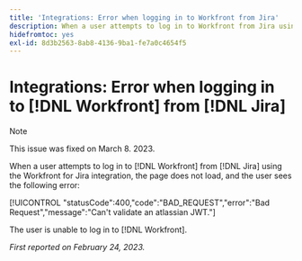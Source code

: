 ```yaml
---
title: 'Integrations: Error when logging in to Workfront from Jira'
description: When a user attempts to log in to Workfront from Jira using the Workfront for Jira integration, the page does not load, and the user sees an error.
hidefromtoc: yes
exl-id: 8d3b2563-8ab8-4136-9ba1-fe7a0c4654f5
---
```

# Integrations: Error when logging in to [!DNL Workfront] from [!DNL Jira]

>[!NOTE]
>
>This issue was fixed on March 8. 2023.

When a user attempts to log in to [!DNL Workfront] from [!DNL Jira] using the Workfront for Jira integration, the page does not load, and the user sees the following error:

[!UICONTROL "statusCode":400,"code":"BAD_REQUEST","error":"Bad Request","message":"Can't validate an atlassian JWT."]

The user is unable to log in to [!DNL Workfront].

_First reported on February 24, 2023._
